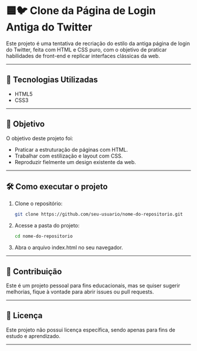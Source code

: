# 🟦🐦 Clone da Página de Login Antiga do Twitter

Este projeto é uma tentativa de recriação do estilo da antiga página de login do Twitter, feita com HTML e CSS puro, com o objetivo de praticar habilidades de front-end e replicar interfaces clássicas da web.

---

## 🚀 Tecnologias Utilizadas

- HTML5  
- CSS3

---

## 🎯 Objetivo

O objetivo deste projeto foi:

- Praticar a estruturação de páginas com HTML.
- Trabalhar com estilização e layout com CSS.
- Reproduzir fielmente um design existente da web.

---

## 🛠️ Como executar o projeto

1. Clone o repositório:

   ```bash
   git clone https://github.com/seu-usuario/nome-do-repositorio.git

2. Acesse a pasta do projeto:

   ```bash
   cd nome-do-repositorio

3. Abra o arquivo index.html no seu navegador.

---

## 🤝 Contribuição

Este é um projeto pessoal para fins educacionais, mas se quiser sugerir melhorias, fique à vontade para abrir issues ou pull requests.

---

## 📝 Licença

Este projeto não possui licença específica, sendo apenas para fins de estudo e aprendizado.

---
